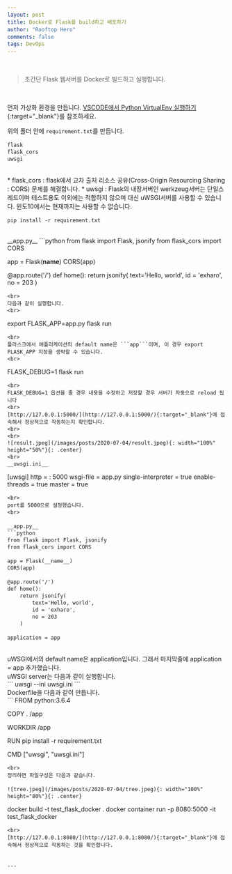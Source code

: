 ```yaml
---
layout: post
title: Docker로 Flask를 build하고 배포하기
author: "Rooftop Hero"
comments: false
tags: DevOps
---
```


<br>

> 초간단 Flask 웹서버를 Docker로 빌드하고 실행합니다.

<br>

먼저 가상화 환경을 만듭니다. 
[VSCODE에서 Python VirtualEnv 실행하기](/2019/09/30/How-to-exectue-Python-VirtualEnv-in-VSCODE){:target="_blank"}를 참조하세요.

위의 폴더 안에 ```requirement.txt```를 만듭니다.

```
flask
flask_cors
uwsgi
```
<br>
* flask_cors : flask에서 교차 출처 리소스 공유(Cross-Origin Resourcing Sharing : CORS) 문제를 해결합니다.
* uwsgi : Flask의 내장서버인 werkzeug서버는 단일스레드이며 테스트용도 이외에는 적합하지 않으며 대신 uWSGI서버를 사용할 수 있습니다. 윈도10에서는 현재까지는 사용할 수 없습니다. 


```
pip install -r requirement.txt
```
<br>
__app.py__
```python
from flask import Flask, jsonify
from flask_cors import CORS

app = Flask(__name__)
CORS(app)

@app.route('/')
def home():
    return jsonify(
        text='Hello, world',
        id = 'exharo',
        no = 203
    )
```
<br>
다음과 같이 실행합니다.
<br>
```
export FLASK_APP=app.py
flask run
```
<br>
플라스크에서 애플리케이션의 default name은 ```app```이며, 이 경우 export FLASK_APP 지정을 생략할 수 있습니다.
<br>
```
FLASK_DEBUG=1 flask run
```
<br>
FLASK_DEBUG=1 옵션을 줄 경우 내용을 수정하고 저장할 경우 서버가 자동으로 reload 됩니다
<br>
[http://127.0.0.1:5000/](http://127.0.0.1:5000/){:target="_blank"}에 접속해서 정상적으로 작동하는지 확인합니다.
<br>
<br>
![result.jpeg](/images/posts/2020-07-04/result.jpeg){: width="100%" height="50%"}{: .center}
<br>
__uwsgi.ini__
```
[uwsgi]
http = : 5000
wsgi-file = app.py
single-interpreter = true
enable-threads = true
master = true
```
<br>
port를 5000으로 설정했습니다.
<br>

__app.py__
```python
from flask import Flask, jsonify
from flask_cors import CORS

app = Flask(__name__)
CORS(app)

@app.route('/')
def home():
    return jsonify(
        text='Hello, world',
        id = 'exharo',
        no = 203
    )

application = app
```
<br>
uWSGI에서의 default name은 application입니다. 그래서 마지막줄에 application = app 추가했습니다.
<br>
uWSGI server는 다음과 같이 실행합니다.
<br>
```
uwsgi --ini uwsgi.ini
```
<br>
Dockerfile을 다음과 같이 만듭니다.
<br>
```
FROM python:3.6.4

COPY . /app

WORKDIR /app 

RUN pip install -r requirement.txt

CMD ["uwsgi", "uwsgi.ini"]
```
<br>
정리하면 파일구성은 다음과 같습니다.

![tree.jpeg](/images/posts/2020-07-04/tree.jpeg){: width="100%" height="80%"}{: .center}
```
docker build -t test_flask_docker .
docker container run -p 8080:5000 -it test_flask_docker
```
<br>
[http://127.0.0.1:8080/](http://127.0.0.1:8080/){:target="_blank"}에 접속해서 정상적으로 작동하는 것을 확인합니다.


---

